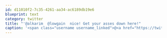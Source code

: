 ```yaml
---
id: d11010f2-7c35-4261-aa34-ac6189db19e6
blueprint: text
category: twitter
title: "'@alkarim  @lowgain  nice! Get your asses down here!"
caption: '<span class="username username_linked">@<a href="https://twitter.com/alkarim" title="Alkarim Nasser 🌵">alkarim</a></span>  @lowgain  nice! Get your asses down here!'
---
```

